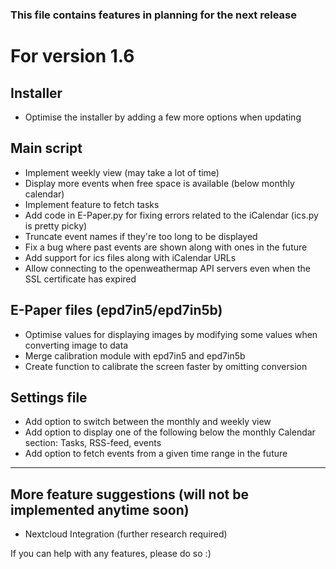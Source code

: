 ### This file contains features in planning for the next release

# For version 1.6

## Installer
* Optimise the installer by adding a few more options when updating     

## Main script
* Implement weekly view (may take a lot of time)
* Display more events when free space is available (below monthly calendar)
* Implement feature to fetch tasks
* Add code in E-Paper.py for fixing errors related to the iCalendar (ics.py is pretty picky)
* Truncate event names if they're too long to be displayed
* Fix a bug where past events are shown along with ones in the future
* Add support for ics files along with iCalendar URLs
* Allow connecting to the openweathermap API servers even when the SSL certificate has expired

## E-Paper files (epd7in5/epd7in5b)
* Optimise values for displaying images by modifying some values
when converting image to data
* Merge calibration module with epd7in5 and epd7in5b
* Create function to calibrate the screen faster by omitting conversion

## Settings file
* Add option to switch between the monthly and weekly view
* Add option to display one of the following below the monthly Calendar section:
 Tasks, RSS-feed, events
* Add option to fetch events from a given time range in the future

---------------------------
## More feature suggestions (will not be implemented anytime soon)
* Nextcloud Integration (further research required)


If you can help with any features, please do so :)
